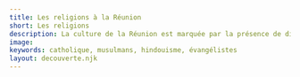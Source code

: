 ```yaml
---
title: Les religions à la Réunion
short: Les religions
description: La culture de la Réunion est marquée par la présence de différentes religions qui coexistent
image:
keywords: catholique, musulmans, hindouisme, évangélistes
layout: decouverte.njk
---
```

